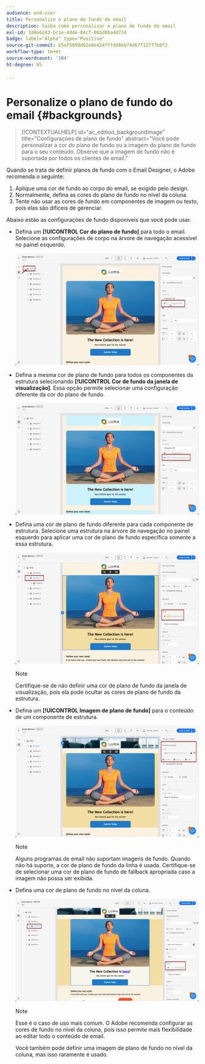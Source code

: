 ```yaml
---
audience: end-user
title: Personalize o plano de fundo do email
description: Saiba como personalizar o plano de fundo do email
exl-id: 180e61d3-bc1e-4dde-84cf-06bd8ba4d724
badge: label="Alpha" type="Positive"
source-git-commit: b5af5099d62e0e424fffdd8eb74d67f12777b0f2
workflow-type: tm+mt
source-wordcount: '304'
ht-degree: 0%

---
```


# Personalize o plano de fundo do email {#backgrounds}

>[!CONTEXTUALHELP]
>id="ac_edition_backgroundimage"
>title="Configurações de plano de fundo"
>abstract="Você pode personalizar a cor do plano de fundo ou a imagem do plano de fundo para o seu conteúdo. Observe que a imagem de fundo não é suportada por todos os clientes de email."

Quando se trata de definir planos de fundo com o Email Designer, o Adobe recomenda o seguinte:

1. Aplique uma cor de fundo ao corpo do email, se exigido pelo design.
1. Normalmente, defina as cores do plano de fundo no nível da coluna.
1. Tente não usar as cores de fundo em componentes de imagem ou texto, pois elas são difíceis de gerenciar.

Abaixo estão as configurações de fundo disponíveis que você pode usar.

* Defina um **[!UICONTROL Cor do plano de fundo]** para todo o email. Selecione as configurações de corpo na árvore de navegação acessível no painel esquerdo.

   ![](assets/background_1.png)

* Defina a mesma cor de plano de fundo para todos os componentes da estrutura selecionando **[!UICONTROL Cor de fundo da janela de visualização]**. Essa opção permite selecionar uma configuração diferente da cor do plano de fundo.

   ![](assets/background_2.png)

* Defina uma cor de plano de fundo diferente para cada componente de estrutura. Selecione uma estrutura na árvore de navegação no painel esquerdo para aplicar uma cor de plano de fundo específica somente a essa estrutura.

   ![](assets/background_3.png)

   >[!NOTE]
   >
   >Certifique-se de não definir uma cor de plano de fundo da janela de visualização, pois ela pode ocultar as cores de plano de fundo da estrutura.

* Defina um **[!UICONTROL Imagem de plano de fundo]** para o conteúdo de um componente de estrutura.

   ![](assets/background_4.png)

   >[!NOTE]
   >
   >Alguns programas de email não suportam imagens de fundo. Quando não há suporte, a cor de plano de fundo da linha é usada. Certifique-se de selecionar uma cor de plano de fundo de fallback apropriada caso a imagem não possa ser exibida.

* Defina uma cor de plano de fundo no nível da coluna.

   ![](assets/background_5.png)

   >[!NOTE]
   >
   >Esse é o caso de uso mais comum. O Adobe recomenda configurar as cores de fundo no nível da coluna, pois isso permite mais flexibilidade ao editar todo o conteúdo de email.

   Você também pode definir uma imagem de plano de fundo no nível da coluna, mas isso raramente é usado.
